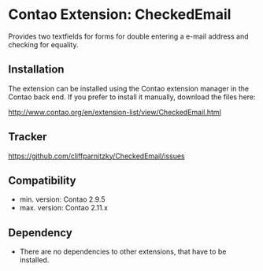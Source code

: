 Contao Extension: CheckedEmail
==============================

Provides two textfields for forms for double entering a e-mail address and checking for equality.


Installation
------------

The extension can be installed using the Contao extension manager in the Contao
back end. If you prefer to install it manually, download the files here:

http://www.contao.org/en/extension-list/view/CheckedEmail.html


Tracker
-------

https://github.com/cliffparnitzky/CheckedEmail/issues


Compatibility
-------------

- min. version: Contao 2.9.5
- max. version: Contao 2.11.x


Dependency
----------

- There are no dependencies to other extensions, that have to be installed.